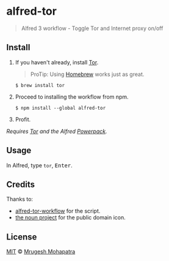 # alfred-tor

> Alfred 3 workflow - Toggle Tor and Internet proxy on/off


## Install

1. If you haven't already, install [Tor](https://www.torproject.org/).

   > ProTip: Using [Homebrew](https://brew.sh) works just as great.

   ```
   $ brew install tor
   ```

2. Proceed to installing the workflow from npm.

   ```
   $ npm install --global alfred-tor
   ```
3. Profit.

*Requires [Tor](https://www.torproject.org/) and the Alfred [Powerpack](https://www.alfredapp.com/powerpack/).*

## Usage

In Alfred, type `tor`, <kbd>Enter</kbd>.

## Credits

Thanks to:

- [alfred-tor-workflow](https://github.com/marcelinollano/alfred-tor-workflow) for the script.
- [the noun project](https://thenounproject.com/term/onion/35969) for the public domain icon.

## License

[MIT](LICENSE) © [Mrugesh Mohapatra](https://raisedadead.com)
